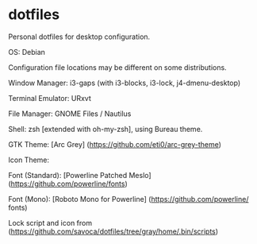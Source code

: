 # dotfiles
Personal dotfiles for desktop configuration.


OS: Debian

Configuration file locations may be different on some distributions.


Window Manager: i3-gaps (with i3-blocks, i3-lock, j4-dmenu-desktop)



Terminal Emulator: URxvt

File Manager: GNOME Files / Nautilus

Shell: zsh [extended with oh-my-zsh], using Bureau theme. 

GTK Theme: [Arc Grey] (https://github.com/eti0/arc-grey-theme)

Icon Theme:

Font (Standard): [Powerline Patched Meslo] (https://github.com/powerline/fonts)

Font (Mono): [Roboto Mono for Powerline] (https://github.com/powerline/      fonts)


Lock script and icon from (https://github.com/savoca/dotfiles/tree/gray/home/.bin/scripts)
